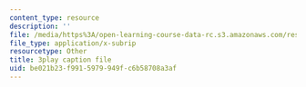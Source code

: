 ```yaml
---
content_type: resource
description: ''
file: /media/https%3A/open-learning-course-data-rc.s3.amazonaws.com/res-6-006-video-demonstrations-in-lasers-and-optics-spring-2008/be021b23f9915979949fc6b58708a3af_PgW7qaOZD0U.vtt
file_type: application/x-subrip
resourcetype: Other
title: 3play caption file
uid: be021b23-f991-5979-949f-c6b58708a3af
---
```

